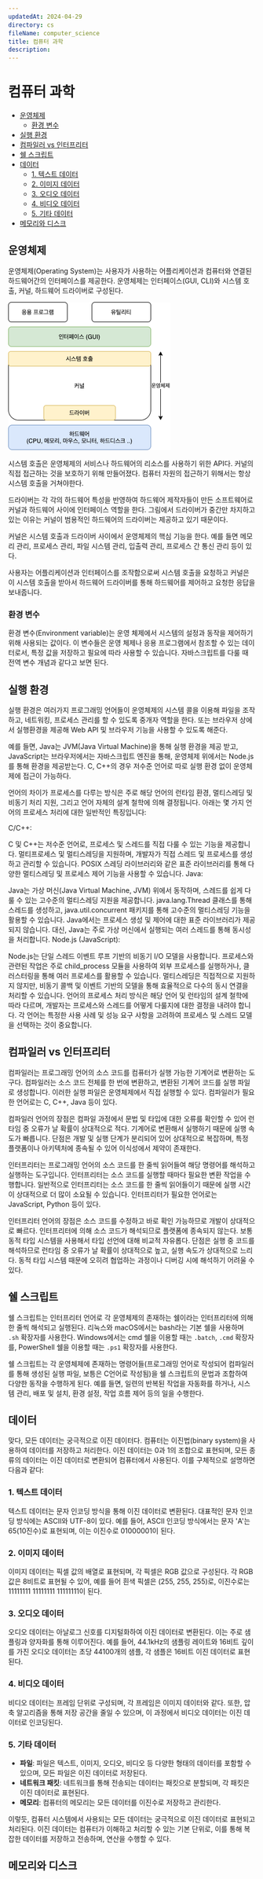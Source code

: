 ```yaml
---
updatedAt: 2024-04-29
directory: cs
fileName: computer_science
title: 컴퓨터 과학
description:
---
```


# 컴퓨터 과학

- [운영체제](#운영체제)
  - [환경 변수](#환경-변수)
- [실행 환경](#실행-환경)
- [컴파일러 vs 인터프리터](#컴파일러-vs-인터프리터)
- [쉘 스크립트](#쉘-스크립트)
- [데이터](#데이터)
  - [1. 텍스트 데이터](#1-텍스트-데이터)
  - [2. 이미지 데이터](#2-이미지-데이터)
  - [3. 오디오 데이터](#3-오디오-데이터)
  - [4. 비디오 데이터](#4-비디오-데이터)
  - [5. 기타 데이터](#5-기타-데이터)
- [메모리와 디스크](#메모리와-디스크)

## 운영체제

운영체제(Operating System)는 사용자가 사용하는 어플리케이션과 컴퓨터와 연결된 하드웨어간의 인터페이스를 제공한다. 운영체제는 인터페이스(GUI, CLI)와 시스템 호출, 커널, 하드웨어 드라이버로 구성된다.

![img](images/os.png)

시스템 호출은 운영체제의 서비스나 하드웨어의 리소스를 사용하기 위한 API다. 커널의 직접 접근하는 것을 보호하기 위해 만들어졌다. 컴퓨터 자원의 접근하기 위해서는 항상 시스템 호출을 거쳐야한다.

드라이버는 각 각의 하드웨어 특성을 반영하여 하드웨어 제작자들이 만든 소프트웨어로 커널과 하드웨어 사이에 인터페이스 역할을 한다. 그림에서 드라이버가 중간만 차지하고 있는 이유는 커널이 범용적인 하드웨어의 드라이버는 제공하고 있기 때문이다.

커널은 시스템 호출과 드라이버 사이에서 운영체제의 핵심 기능을 한다. 예를 들면 메모리 관리, 프로세스 관리, 파일 시스템 관리, 입출력 관리, 프로세스 간 통신 관리 등이 있다.

사용자는 어플리케이션과 인터페이스를 조작함으로써 시스템 호출을 요청하고 커널은 이 시스템 호출을 받아서 하드웨어 드라이버를 통해 하드웨어를 제어하고 요청한 응답을 보내줍니다.

### 환경 변수

환경 변수(Environment variable)는 운영 체제에서 시스템의 설정과 동작을 제어하기 위해 사용되는 값이다. 이 변수들은 운영 체제나 응용 프로그램에서 참조할 수 있는 데이터로서, 특정 값을 저장하고 필요에 따라 사용할 수 있습니다. 자바스크립트를 다룰 때 전역 변수 개념과 같다고 보면 된다.

## 실행 환경

실행 환경은 여러가지 프로그래밍 언어들이 운영체제의 시스템 콜을 이용해 파일을 조작하고, 네트워킹, 프로세스 관리를 할 수 있도록 중개자 역할을 한다. 또는 브라우저 상에서 실행환경을 제공해 Web API 및 브라우저 기능을 사용할 수 있도록 해준다.

예를 들면, Java는 JVM(Java Virtual Machine)을 통해 실행 환경을 제공 받고, JavaScript는 브라우저에서는 자바스크립트 엔진을 통해, 운영체제 위에서는 Node.js를 통해 환경을 제공받는다. C, C++의 경우 저수준 언어로 따로 실행 환경 없이 운영체제에 접근이 가능하다.

언어의 차이가 프로세스를 다루는 방식은 주로 해당 언어의 런타임 환경, 멀티스레딩 및 비동기 처리 지원, 그리고 언어 자체의 설계 철학에 의해 결정됩니다. 아래는 몇 가지 언어의 프로세스 처리에 대한 일반적인 특징입니다:

C/C++:

C 및 C++는 저수준 언어로, 프로세스 및 스레드를 직접 다룰 수 있는 기능을 제공합니다.
멀티프로세스 및 멀티스레딩을 지원하며, 개발자가 직접 스레드 및 프로세스를 생성하고 관리할 수 있습니다.
POSIX 스레딩 라이브러리와 같은 표준 라이브러리를 통해 다양한 멀티스레딩 및 프로세스 제어 기능을 사용할 수 있습니다.
Java:

Java는 가상 머신(Java Virtual Machine, JVM) 위에서 동작하며, 스레드를 쉽게 다룰 수 있는 고수준의 멀티스레딩 지원을 제공합니다.
java.lang.Thread 클래스를 통해 스레드를 생성하고, java.util.concurrent 패키지를 통해 고수준의 멀티스레딩 기능을 활용할 수 있습니다.
Java에서는 프로세스 생성 및 제어에 대한 표준 라이브러리가 제공되지 않습니다. 대신, Java는 주로 가상 머신에서 실행되는 여러 스레드를 통해 동시성을 처리합니다.
Node.js (JavaScript):

Node.js는 단일 스레드 이벤트 루프 기반의 비동기 I/O 모델을 사용합니다.
프로세스와 관련된 작업은 주로 child_process 모듈을 사용하여 외부 프로세스를 실행하거나, 클러스터링을 통해 여러 프로세스를 활용할 수 있습니다.
멀티스레딩은 직접적으로 지원하지 않지만, 비동기 콜백 및 이벤트 기반의 모델을 통해 효율적으로 다수의 동시 연결을 처리할 수 있습니다.
언어의 프로세스 처리 방식은 해당 언어 및 런타임의 설계 철학에 따라 다르며, 개발자는 프로세스와 스레드를 어떻게 다룰지에 대한 결정을 내려야 합니다. 각 언어는 특정한 사용 사례 및 성능 요구 사항을 고려하여 프로세스 및 스레드 모델을 선택하는 것이 중요합니다.

## 컴파일러 vs 인터프리터

컴파일러는 프로그래밍 언어의 소스 코드를 컴퓨터가 실행 가능한 기계어로 변환하는 도구다. 컴파일러는 소스 코드 전체를 한 번에 변환하고, 변환된 기계어 코드를 실행 파일로 생성합니다. 이러한 실행 파일은 운영체제에서 직접 실행할 수 있다. 컴파일러가 필요한 언어로는 C, C++, Java 등이 있다.

컴파일러 언어의 장점은 컴파일 과정에서 문법 및 타입에 대한 오류를 확인할 수 있어 런타임 중 오류가 날 확률이 상대적으로 적다. 기계어로 변환해서 실행하기 때문에 실행 속도가 빠릅니다. 단점은 개발 및 실행 단계가 분리되어 있어 상대적으로 복잡하며, 특정 플랫폼이나 아키텍처에 종속될 수 있어 이식성에서 제약이 존재한다.

인터프리터는 프로그래밍 언어의 소스 코드를 한 줄씩 읽어들여 해당 명령어를 해석하고 실행하는 도구입니다. 인터프리터는 소스 코드를 실행할 때마다 필요한 변환 작업을 수행합니다. 일반적으로 인터프리터는 소스 코드를 한 줄씩 읽어들이기 때문에 실행 시간이 상대적으로 더 많이 소요될 수 있습니다. 인터프리터가 필요한 언어로는 JavaScript, Python 등이 있다.

인터프리터 언어의 장점은 소스 코드를 수정하고 바로 확인 가능하므로 개발이 상대적으로 빠르다. 인터프리터에 의해 소스 코드가 해석되므로 플랫폼에 종속되지 않는다. 보통 동적 타입 시스템을 사용해서 타입 선언에 대해 비교적 자유롭다. 단점은 실행 중 코드를 해석하므로 런타임 중 오류가 날 확률이 상대적으로 높고, 실행 속도가 상대적으로 느리다. 동적 타입 시스템 때문에 오히려 협업하는 과정이나 디버깅 시에 해석하기 어려울 수 있다.

## 쉘 스크립트

쉘 스크립트는 인터프리터 언어로 각 운영체제의 존재하는 쉘이라는 인터프리터에 의해 한 줄씩 해석되고 실행된다. 리눅스와 macOS에서는 bash라는 기본 쉘을 사용하며 `.sh` 확장자를 사용한다. Windows에서는 cmd 쉘을 이용할 때는 `.batch`, `.cmd` 확장자를, PowerShell 쉘을 이용할 때는 `.ps1` 확장자를 사용한다.

쉘 스크립트는 각 운영체제에 존재하는 명령어들(프로그래밍 언어로 작성되어 컴파일러를 통해 생성된 실행 파일, 보틍은 C언어로 작성됨)을 쉘 스크립트의 문법과 조합하여 다양한 동작을 수행하게 된다. 예를 들면, 일련의 반복된 작업을 자동화를 하거나, 시스템 관리, 배포 및 설치, 환경 설정, 작업 흐름 제어 등의 일을 수행한다.

## 데이터

맞다, 모든 데이터는 궁극적으로 이진 데이터다. 컴퓨터는 이진법(binary system)을 사용하여 데이터를 저장하고 처리한다. 이진 데이터는 0과 1의 조합으로 표현되며, 모든 종류의 데이터는 이진 데이터로 변환되어 컴퓨터에서 사용된다. 이를 구체적으로 설명하면 다음과 같다:

### 1. 텍스트 데이터

텍스트 데이터는 문자 인코딩 방식을 통해 이진 데이터로 변환된다. 대표적인 문자 인코딩 방식에는 ASCII와 UTF-8이 있다. 예를 들어, ASCII 인코딩 방식에서는 문자 'A'는 65(10진수)로 표현되며, 이는 이진수로 01000001이 된다.

### 2. 이미지 데이터

이미지 데이터는 픽셀 값의 배열로 표현되며, 각 픽셀은 RGB 값으로 구성된다. 각 RGB 값은 8비트로 표현될 수 있어, 예를 들어 흰색 픽셀은 (255, 255, 255)로, 이진수로는 11111111 11111111 11111111이 된다.

### 3. 오디오 데이터

오디오 데이터는 아날로그 신호를 디지털화하여 이진 데이터로 변환된다. 이는 주로 샘플링과 양자화를 통해 이루어진다. 예를 들어, 44.1kHz의 샘플링 레이트와 16비트 깊이를 가진 오디오 데이터는 초당 44100개의 샘플, 각 샘플은 16비트 이진 데이터로 표현된다.

### 4. 비디오 데이터

비디오 데이터는 프레임 단위로 구성되며, 각 프레임은 이미지 데이터와 같다. 또한, 압축 알고리즘을 통해 저장 공간을 줄일 수 있으며, 이 과정에서 비디오 데이터는 이진 데이터로 인코딩된다.

### 5. 기타 데이터

- **파일**: 파일은 텍스트, 이미지, 오디오, 비디오 등 다양한 형태의 데이터를 포함할 수 있으며, 모든 파일은 이진 데이터로 저장된다.
- **네트워크 패킷**: 네트워크를 통해 전송되는 데이터는 패킷으로 분할되며, 각 패킷은 이진 데이터로 표현된다.
- **메모리**: 컴퓨터의 메모리는 모든 데이터를 이진수로 저장하고 관리한다.

이렇듯, 컴퓨터 시스템에서 사용되는 모든 데이터는 궁극적으로 이진 데이터로 표현되고 처리된다. 이진 데이터는 컴퓨터가 이해하고 처리할 수 있는 기본 단위로, 이를 통해 복잡한 데이터를 저장하고 전송하며, 연산을 수행할 수 있다.

## 메모리와 디스크
